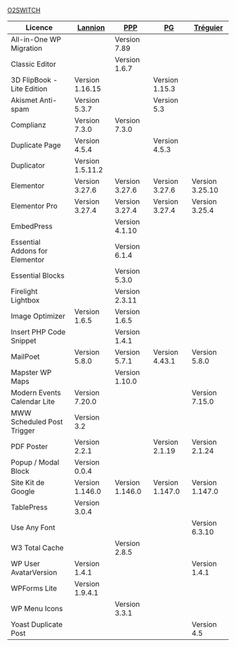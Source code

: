 




[O2SWITCH](https://moloch.o2switch.net:2083/)



| Licence    | [Lannion](https://lannion-pleumeur.catholique.fr/wp-admin) | [PPP](https://paroisses-plestin-ploumilliau-plouaret.catholique.fr/wp-admin) | [PG](https://www.iojv4204.odns.fr/pg/wp-admin) | [Tréguier](https://cpsainttugdual.catholique.fr/wp-admin) | 
| ---------  | ---------------------------------------------------------- | ---------------------------------------------------------------------------- | ---------------------------------------------- | ---------------------------
| All-in-One WP Migration | | Version 7.89 
| Classic Editor |  | Version 1.6.7  |
| 3D FlipBook - Lite Edition | Version 1.16.15 |  |  Version 1.15.3  |
| Akismet Anti-spam| Version 5.3.7 |  |  Version 5.3  |
| Complianz | Version 7.3.0 | Version 7.3.0  |
| Duplicate Page | Version 4.5.4 |  |  Version 4.5.3 |
| Duplicator | Version 1.5.11.2 |
| Elementor | Version 3.27.6 | Version 3.27.6 | Version 3.27.6 | Version 3.25.10 | |
| Elementor Pro | Version 3.27.4 | Version 3.27.4 | Version 3.27.4  |  Version 3.25.4 |
| EmbedPress |   |   Version 4.1.10 |
| Essential Addons for Elementor | | Version 6.1.4 |
| Essential Blocks |   |  Version 5.3.0 |
| Firelight Lightbox |  | Version 2.3.11 |
| Image Optimizer | Version 1.6.5 | Version 1.6.5 |
| Insert PHP Code Snippet |   | Version 1.4.1 |
| MailPoet | Version 5.8.0 | Version 5.7.1 | Version 4.43.1  | Version 5.8.0 |
| Mapster WP Maps |  |  Version 1.10.0  |
| Modern Events Calendar Lite | Version 7.20.0 | |   |   Version 7.15.0  |
| MWW Scheduled Post Trigger | Version 3.2
| PDF Poster | Version 2.2.1 |  | Version 2.1.19  | Version 2.1.24  |
| Popup / Modal Block | Version 0.0.4 |
| Site Kit de Google | Version 1.146.0 | Version 1.146.0 | Version 1.147.0 | Version 1.147.0 |
| TablePress |Version 3.0.4  |
| Use Any Font |  |    |   | Version 6.3.10 |
| W3 Total Cache |   |  Version 2.8.5 |
| WP User AvatarVersion | Version 1.4.1 |   |   |  Version 1.4.1 |
| WPForms Lite | Version 1.9.4.1 |
| WP Menu Icons |   |  Version 3.3.1  |
| Yoast Duplicate Post |  |  |  | Version 4.5  |

 


